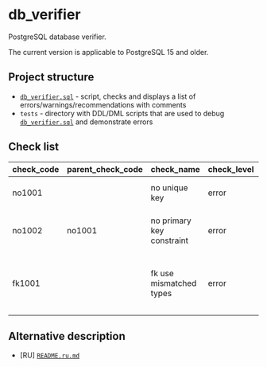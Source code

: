 # db_verifier
PostgreSQL database verifier.

The current version is applicable to PostgreSQL 15 and older.

## Project structure

* [`db_verifier.sql`](db_verifier.sql) - script, checks and displays a list of errors/warnings/recommendations with comments
* `tests` - directory with DDL/DML scripts that are used to debug [`db_verifier.sql`](db_verifier.sql) and demonstrate errors

## Check list

check_code| parent_check_code | check_name                | check_level | description
:---------|:------------------|:--------------------------|:------------|:-------------
no1001    |                   | no unique key             | error       | Relation has no unique key.
no1002    | no1001            | no primary key constraint | error       | Relation has no primary key constraint.
fk1001    |                   | fk use mismatched types   | error       | Foreign key uses columns with mismatched types.

## Alternative description

* \[RU] [`README.ru.md`](README.ru.md)
